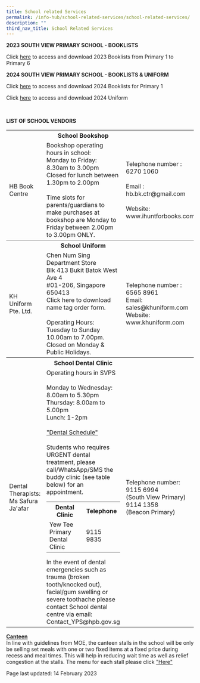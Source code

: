 ```yaml
---
title: School related Services
permalink: /info-hub/school-related-services/school-related-services/
description: ""
third_nav_title: School Related Services
---
```

<p><strong>2023 SOUTH VIEW PRIMARY SCHOOL - BOOKLISTS<br></strong>
</p><p>Click <a href="https://drive.google.com/drive/folders/1_1_PtgMeYOOM88YUF2ZLdlIpQKrnsqUS?usp=sharing" target="_blank" rel="noopener">here</a> to access and download 2023 Booklists from Primary 1 to Primary 6</p>
<p><strong>2024 SOUTH VIEW PRIMARY SCHOOL - BOOKLISTS &amp; UNIFORM<br></strong>
</p>
<p>Click <a href="https://drive.google.com/file/d/1T7lBfa0bXnZBoiNF0SUxD3vneVZWwVHK/view?usp=sharing" target="_blank" rel="noopener">here</a> to access and download 2024 Booklists for Primary 1</p>
<p>Click <a href="https://drive.google.com/file/d/1ROuaCIceYqIsFdNw1dFwCV_aS_Vnk7j7/view?usp=sharing" target="_blank" rel="noopener">here</a> to access and download 2024 Uniform</p>
<br>
<p><strong>LIST OF SCHOOL VENDORS<br></strong>
<table>
	<tbody>
		<tr>
			<th></th>
			<th style="text-align: center;">School Bookshop</th>
			<th></th>
		</tr>
		<tr>
			<td>HB Book Centre</td>
			<td>Bookshop operating hours in school:<br>
Monday to Friday: 8.30am to 3.00pm<br>
Closed for lunch between 1.30pm to 2.00pm<br><br>
Time slots for parents/guardians to make purchases at bookshop are Monday to Friday between 2.00pm to 3.00pm ONLY.</td>
			<td>Telephone number : 6270 1060<br><br>
Email : hb.bk.ctr@gmail.com<br><br>
				Website: www.ihuntforbooks.com<br></td>
		</tr>
		<tr>
			<th></th>
			<th style="text-align: center;">School Uniform</th>
			<th></th>
		</tr>
		<tr>
			<td>KH Uniform Pte. Ltd.</td>
			<td>Chen Num Sing Department Store<br>
Blk 413 Bukit Batok West Ave 4<br>
#01-206, Singapore 650413<br>
Click here to download name tag order form.<br><br>
Operating Hours:<br>
Tuesday to Sunday 10.00am to 7.00pm.<br>
				Closed on Monday &amp; Public Holidays.</td>
	<td>Telephone number : 6565 8961<br>
Email: sales@khuniform.com<br>
		Website: www.khuniform.com</td>
		</tr>
		<tr>
			<th></th>
			<th style="text-align: center;">School Dental Clinic</th>
			<th></th>
		</tr>
		<tr>
			<td>Dental Therapists: Ms Safura Ja'afar</td>
			<td>Operating hours in SVPS<br><br>
Monday to Wednesday: 8.00am to 5.30pm<br>
Thursday: 8.00am to 5.00pm<br>
				Lunch: 1-2pm<br><br>
				<a href="https://drive.google.com/file/d/14yctIJhg6MkdjLnvuwJm_raSBJXQyRRI/view?usp=sharing" target="_blank" rel="noopener">"Dental Schedule"</a><br><br>
Students who requires URGENT dental treatment, please call/WhatsApp/SMS the buddy clinic (see table below) for an appointment.<br>
				<table>
					<tbody>
						<tr>
							<th>Dental Clinic</th>
							<th>Telephone</th>
						</tr>
							<tr>
							<td>Yew Tee Primary Dental Clinic</td>
							<td>9115 9835</td>
						</tr>
					</tbody>
				</table>
In the event of dental emergencies such as trauma (broken tooth/knocked out), facial/gum swelling or severe toothache please contact 
School dental centre via email: Contact_YPS@hpb.gov.sg
<br>
			</td>
	<td>Telephone number:<br>
		9115 6994<br>(South View Primary)<br>
			9114 1358<br>(Beacon Primary)</td>
		</tr>
	</tbody>
	</table>
</p><p><u><strong>Canteen<br></strong></u>In line with guidelines from MOE, the canteen stalls in the school will be only be selling set meals with one or two fixed items at a fixed price during recess and meal times. This will help in reducing wait time as well as relief congestion at the stalls. The menu for each stall please click&nbsp;<a href="https://drive.google.com/file/d/1B1LEG8gbvFc6DDp9R5QvH1gl93JYL9jz/view" target="_blank" rel="noopener">"Here"</a></p>
<p>Page last updated: 14 February 2023</p>